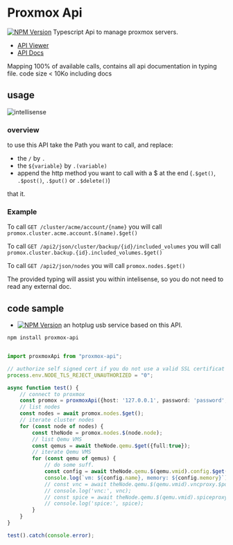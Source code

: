 # Proxmox Api

[![NPM Version](https://img.shields.io/npm/v/proxmox-api.svg?style=flat)](https://www.npmjs.org/package/proxmox-api) Typescript Api to manage proxmox servers.

* [API Viewer](https://pve.proxmox.com/pve-docs/api-viewer/) 
* [API Docs](https://pve.proxmox.com/wiki/Proxmox_VE_API)

Mapping 100% of available calls, contains all api documentation in typing file.
code size < 10Ko including docs

## usage

![intellisense](https://github.com/UrielCh/proxmox-api/blob/master/sample/usage.gif?raw=true "preview")

### overview

to use this API take the Path you want to call, and replace:
- the `/` by `.`
- the `${variable}` by `.(variable)`
- append the http method you want to call with a $ at the end (`.$get()`, `.$post()`, `.$put()` or `.$delete()`)

that it.

### Example

To call `GET /cluster/acme/account/{name}` you will call `promox.cluster.acme.account.$(name).$get()`

To call `GET /api2/json/cluster/backup/{id}/included_volumes` you will call `promox.cluster.backup.{id}.included_volumes.$get()`

To call `GET /api2/json/nodes` you will call `promox.nodes.$get()`

The provided typing will assist you within intelisense, so you do not need to read any external doc.

## code sample


* [![NPM Version](https://img.shields.io/npm/v/proxmox-usb-hotplug.svg?style=flat)](https://www.npmjs.org/package/proxmox-usb-hotplug) an hotplug usb service based on this API.


```bash
npm install proxmox-api
```

``` typescript

import proxmoxApi from "proxmox-api";

// authorize self signed cert if you do not use a valid SSL certificat
process.env.NODE_TLS_REJECT_UNAUTHORIZED = "0";

async function test() {
    // connect to proxmox
    const promox = proxmoxApi({host: '127.0.0.1', password: 'password', username: 'user1@pam'});
    // list nodes
    const nodes = await promox.nodes.$get();
    // iterate cluster nodes
    for (const node of nodes) {
        const theNode = promox.nodes.$(node.node);
        // list Qemu VMS
        const qemus = await theNode.qemu.$get({full:true});
        // iterate Qemu VMS
        for (const qemu of qemus) {
            // do some suff.
            const config = await theNode.qemu.$(qemu.vmid).config.$get();
            console.log(`vm: ${config.name}, memory: ${config.memory}`);
            // const vnc = await theNode.qemu.$(qemu.vmid).vncproxy.$post();
            // console.log('vnc:', vnc);
            // const spice = await theNode.qemu.$(qemu.vmid).spiceproxy.$post();
            // console.log('spice:', spice);
        }
    }    
}

test().catch(console.error);
```